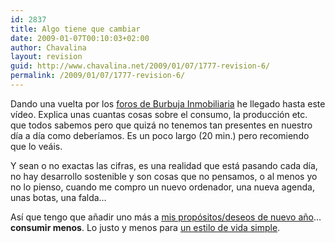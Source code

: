```yaml
---
id: 2837
title: Algo tiene que cambiar
date: 2009-01-07T00:10:03+02:00
author: Chavalina
layout: revision
guid: http://www.chavalina.net/2009/01/07/1777-revision-6/
permalink: /2009/01/07/1777-revision-6/
---
```

Dando una vuelta por los [foros de Burbuja Inmobiliaria](http://www.burbuja.info/inmobiliaria/burbuja-inmobiliaria/93530-que-tu-eres-rico-cansado-ya-de-oir-esto-por-tener-ahorros-9.html) he llegado hasta este vídeo. Explica unas cuantas cosas sobre el consumo, la producción etc. que todos sabemos pero que quizá no tenemos tan presentes en nuestro día a día como deberíamos. Es un poco largo (20 min.) pero recomiendo que lo veáis.



Y sean o no exactas las cifras, es una realidad que está pasando cada día, no hay desarrollo sostenible y son cosas que no pensamos, o al menos yo no lo pienso, cuando me compro un nuevo ordenador, una nueva agenda, unas botas, una falda&#8230;

Así que tengo que añadir uno más a [mis propósitos/deseos de nuevo año](http://www.chavalina.net/2008/12/31/deseos-para-2009/)&#8230; **consumir menos**. Lo justo y menos para [un estilo de vida simple](http://desencadenado.com/2008/12/un-estilo-de-vida-simpl.html).